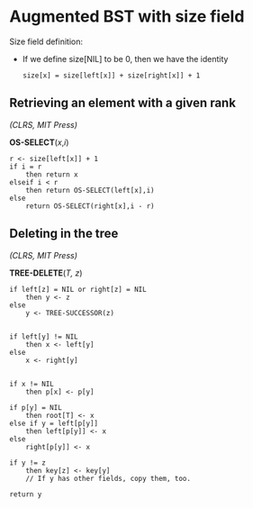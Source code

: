 # Augmented BST with size field

Size field definition:
 - If we define size[NIL] to be 0, then we have the identity
    ```
    size[x] = size[left[x]] + size[right[x]] + 1
    ```
## Retrieving an element with a given rank
*(CLRS, MIT Press)*


**OS-SELECT**(*x*,*i*)

```
r <- size[left[x]] + 1
if i = r
    then return x
elseif i < r
    then return OS-SELECT(left[x],i)
else
    return OS-SELECT(right[x],i - r)
```

## Deleting in the tree
*(CLRS, MIT Press)*

**TREE-DELETE**(*T, z*)
```
if left[z] = NIL or right[z] = NIL
	then y <- z
else
	y <- TREE-SUCCESSOR(z)    
	

if left[y] != NIL
	then x <- left[y]
else
    x <- right[y] 
    

if x != NIL
	then p[x] <- p[y]
 
if p[y] = NIL
	then root[T] <- x
else if y = left[p[y]]
	then left[p[y]] <- x
else
	right[p[y]] <- x
 
if y != z
	then key[z] <- key[y]
	// If y has other fields, copy them, too.
 
return y
```